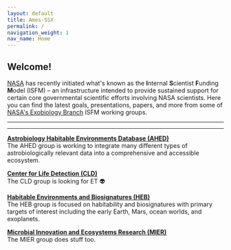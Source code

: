 ```yaml
---
layout: default
title: Ames-SSX
permalink: /
navigation_weight: 1
nav_name: Home
---
```


## Welcome!

[NASA](https://www.nasa.gov/) has recently initiated what's known as the **I**nternal **S**cientist **F**unding **M**odel (ISFM) – an infrastructure intended to provide sustained support for certain core governmental scientific efforts involving NASA scientists. Here you can find the latest goals, presentations, papers, and more from some of [NASA's Exobiology Branch](https://www.nasa.gov/content/exobiology-branch-code-ssx) ISFM working groups. 

---
---

**[Astrobiology Habitable Environments Database (AHED)](/ahed)**  
The AHED group is working to integrate many different types of astrobiologically relevant data into a comprehensive and accessible ecosystem.  

**[Center for Life Detection (CLD)](/cld)**  
The CLD group is looking for ET 👽  

**[Habitable Environments and Biosignatures (HEB)](/heb)**  
The HEB group is focused on habitability and biosignatures with primary targets of interest including the early Earth, Mars, ocean worlds, and exoplanets.  

**[Microbial Innovation and Ecosystems Research (MIER)](/mier)**  
The MIER group does stuff too.

